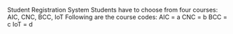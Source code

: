 Student Registration System
Students have to choose from four courses: AIC, CNC, BCC, IoT
Following are the course codes:
AIC = a
CNC = b
BCC = c
IoT = d
